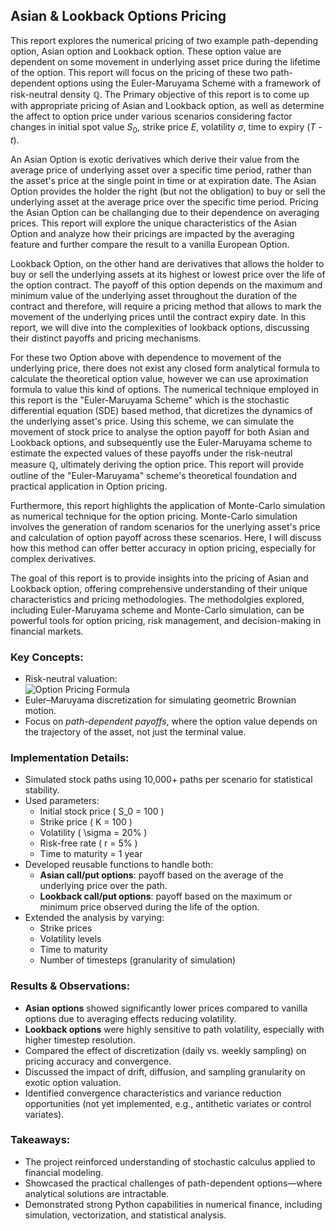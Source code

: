 ## Asian & Lookback Options Pricing

This report explores the numerical pricing of two example path-depending option, Asian option and Lookback option. These option value are dependent on some movement in underlying asset price during the lifetime of the option. This report will focus on the pricing of these two path-dependent options using the Euler-Maruyama Scheme with a framework of risk-neutral density $\mathbb{Q}$. The Primary objective of this report is to come up with appropriate pricing of Asian and Lookback option, as well as determine the affect to option price under various scenarios considering factor changes in initial spot value $S_0$, strike price $E$, volatility $\sigma$, time to expiry ($T$ - $t$).

An Asian Option is exotic derivatives which derive their value from the average price of underlying asset over a specific time period, rather than the asset's price at the single point in time or at expiration date. The Asian Option provides the holder the right (but not the obligation) to buy or sell the underlying asset at the average price over the specific time period. Pricing the Asian Option can be challanging due to their dependence on averaging prices. This report will explore the unique characteristics of the Asian Option and analyze how their pricings are impacted by the averaging feature and further compare the result to a vanilla European Option.

Lookback Option, on the other hand are derivatives that allows the holder to buy or sell the underlying assets at its highest or lowest price over the life of the option contract. The payoff of this option depends on the maximum and minimum value of the underlying asset throughout the duration of the contract and therefore, will require a pricing method that allows to mark the movement of the underlying prices until the contract expiry date. In this report, we will dive into the complexities of lookback options, discussing their distinct payoffs and pricing mechanisms.

For these two Option above with dependence to movement of the underlying price, there does not exist any closed form analytical formula to calculate the theoretical option value, however we can use aproximation formula to value this kind of options. The numerical technique employed in this report is the "Euler-Maruyama Scheme" which is the stochastic differential equation (SDE) based method, that dicretizes the dynamics of the underlying asset's price. Using this scheme, we can simulate the movement of stock price to analyse the option payoff for both Asian and Lookback options, and subsequently use the Euler-Maruyama scheme to estimate the expected values of these payoffs under the risk-neutral measure $\mathbb{Q}$, ultimately deriving the option price. This report will provide outline of the "Euler-Maruyama" scheme's theoretical foundation and practical application in Option pricing.

Furthermore, this report highlights the application of Monte-Carlo simulation as numerical technique for the option pricing. Monte-Carlo simulation involves the generation of random scenarios for the unerlying asset's price and calculation of option payoff across these scenarios. Here, I will discuss how this method can offer better accuracy in option pricing, especially for complex derivatives. 

The goal of this report is to provide insights into the pricing of Asian and Lookback option, offering comprehensive understanding of their unique characteristics and pricing methodologies. The methodolgies explored, including Euler-Maruyama scheme and Monte-Carlo simulation, can be powerful tools for option pricing, risk management, and decision-making in financial markets.

### Key Concepts:
- Risk-neutral valuation:<br>
![Option Pricing Formula](https://latex.codecogs.com/png.image?\dpi{120}\bg_white\V%28S%2Ct%29%20%3D%20e%5E%7B-r%28T-t%29%7D%20\mathbb{E}%5EQ%5B\text%7BPayoff%7D%28S_T%29%5D)
- Euler–Maruyama discretization for simulating geometric Brownian motion.
- Focus on *path-dependent payoffs*, where the option value depends on the trajectory of the asset, not just the terminal value.

### Implementation Details:
- Simulated stock paths using 10,000+ paths per scenario for statistical stability.
- Used parameters:
  - Initial stock price \( S_0 = 100 \)
  - Strike price \( K = 100 \)
  - Volatility \( \sigma = 20\% \)
  - Risk-free rate \( r = 5\% \)
  - Time to maturity = 1 year
- Developed reusable functions to handle both:
  - **Asian call/put options**: payoff based on the average of the underlying price over the path.
  - **Lookback call/put options**: payoff based on the maximum or minimum price observed during the life of the option.
- Extended the analysis by varying:
  - Strike prices
  - Volatility levels
  - Time to maturity
  - Number of timesteps (granularity of simulation)

### Results & Observations:
- **Asian options** showed significantly lower prices compared to vanilla options due to averaging effects reducing volatility.
- **Lookback options** were highly sensitive to path volatility, especially with higher timestep resolution.
- Compared the effect of discretization (daily vs. weekly sampling) on pricing accuracy and convergence.
- Discussed the impact of drift, diffusion, and sampling granularity on exotic option valuation.
- Identified convergence characteristics and variance reduction opportunities (not yet implemented, e.g., antithetic variates or control variates).

### Takeaways:
- The project reinforced understanding of stochastic calculus applied to financial modeling.
- Showcased the practical challenges of path-dependent options—where analytical solutions are intractable.
- Demonstrated strong Python capabilities in numerical finance, including simulation, vectorization, and statistical analysis.
